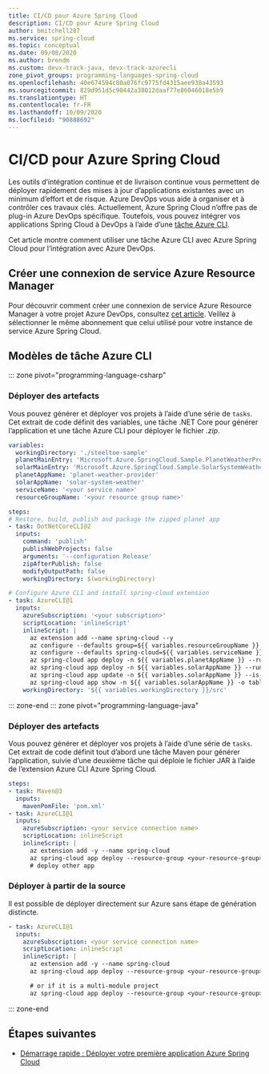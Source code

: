 ```yaml
---
title: CI/CD pour Azure Spring Cloud
description: CI/CD pour Azure Spring Cloud
author: bmitchell287
ms.service: spring-cloud
ms.topic: conceptual
ms.date: 09/08/2020
ms.author: brendm
ms.custom: devx-track-java, devx-track-azurecli
zone_pivot_groups: programming-languages-spring-cloud
ms.openlocfilehash: 40e674594c80a076fc9775fd4315aee938a43593
ms.sourcegitcommit: 829d951d5c90442a38012daaf77e86046018e5b9
ms.translationtype: HT
ms.contentlocale: fr-FR
ms.lasthandoff: 10/09/2020
ms.locfileid: "90888692"
---
```

# <a name="cicd-for-azure-spring-cloud"></a>CI/CD pour Azure Spring Cloud

Les outils d’intégration continue et de livraison continue vous permettent de déployer rapidement des mises à jour d’applications existantes avec un minimum d’effort et de risque. Azure DevOps vous aide à organiser et à contrôler ces travaux clés. Actuellement, Azure Spring Cloud n’offre pas de plug-in Azure DevOps spécifique.  Toutefois, vous pouvez intégrer vos applications Spring Cloud à DevOps à l’aide d’une [tâche Azure CLI](https://docs.microsoft.com/azure/devops/pipelines/tasks/deploy/azure-cli?view=azure-devops&preserve-view=true).

Cet article montre comment utiliser une tâche Azure CLI avec Azure Spring Cloud pour l’intégration avec Azure DevOps.

## <a name="create-an-azure-resource-manager-service-connection"></a>Créer une connexion de service Azure Resource Manager

Pour découvrir comment créer une connexion de service Azure Resource Manager à votre projet Azure DevOps, consultez [cet article](https://docs.microsoft.com/azure/devops/pipelines/library/connect-to-azure?view=azure-devops&preserve-view=true). Veillez à sélectionner le même abonnement que celui utilisé pour votre instance de service Azure Spring Cloud.

## <a name="azure-cli-task-templates"></a>Modèles de tâche Azure CLI
::: zone pivot="programming-language-csharp"
### <a name="deploy-artifacts"></a>Déployer des artefacts

Vous pouvez générer et déployer vos projets à l’aide d’une série de `tasks`. Cet extrait de code définit des variables, une tâche .NET Core pour générer l’application et une tâche Azure CLI pour déployer le fichier *.zip*.

```yaml
variables:
  workingDirectory: './steeltoe-sample'
  planetMainEntry: 'Microsoft.Azure.SpringCloud.Sample.PlanetWeatherProvider.dll'
  solarMainEntry: 'Microsoft.Azure.SpringCloud.Sample.SolarSystemWeather.dll'
  planetAppName: 'planet-weather-provider'
  solarAppName: 'solar-system-weather'
  serviceName: '<your service name>'
  resourceGroupName: '<your resource group name>'

steps:
# Restore, build, publish and package the zipped planet app
- task: DotNetCoreCLI@2
  inputs:
    command: 'publish'
    publishWebProjects: false
    arguments: '--configuration Release'
    zipAfterPublish: false
    modifyOutputPath: false
    workingDirectory: $(workingDirectory)

# Configure Azure CLI and install spring-cloud extension
- task: AzureCLI@1
  inputs:
    azureSubscription: '<your subscription>'
    scriptLocation: 'inlineScript'
    inlineScript: |
      az extension add --name spring-cloud --y
      az configure --defaults group=${{ variables.resourceGroupName }}
      az configure --defaults spring-cloud=${{ variables.serviceName }}
      az spring-cloud app deploy -n ${{ variables.planetAppName }} --runtime-version NetCore_31 --main-entry ${{ variables.planetMainEntry }} --artifact-path ./${{ variables.planetAppName }}/publish-deploy-planet.zip
      az spring-cloud app deploy -n ${{ variables.solarAppName }} --runtime-version NetCore_31 --main-entry ${{ variables.solarMainEntry }} --artifact-path ./${{ variables.solarAppName }}/publish-deploy-solar.zip
      az spring-cloud app update -n ${{ variables.solarAppName }} --is-public true
      az spring-cloud app show -n ${{ variables.solarAppName }} -o table
    workingDirectory: '${{ variables.workingDirectory }}/src'
```

::: zone-end
::: zone pivot="programming-language-java"
### <a name="deploy-artifacts"></a>Déployer des artefacts

Vous pouvez générer et déployer vos projets à l’aide d’une série de `tasks`. Cet extrait de code définit tout d’abord une tâche Maven pour générer l’application, suivie d’une deuxième tâche qui déploie le fichier JAR à l’aide de l’extension Azure CLI Azure Spring Cloud.

```yaml
steps:
- task: Maven@3
  inputs:
    mavenPomFile: 'pom.xml'
- task: AzureCLI@1
  inputs:
    azureSubscription: <your service connection name>
    scriptLocation: inlineScript
    inlineScript: |
      az extension add -y --name spring-cloud
      az spring-cloud app deploy --resource-group <your-resource-group> --service <your-spring-cloud-service> --name <app-name> --jar-path ./target/your-result-jar.jar
      # deploy other app
```

### <a name="deploy-from-source"></a>Déployer à partir de la source

Il est possible de déployer directement sur Azure sans étape de génération distincte.

```yaml
- task: AzureCLI@1
  inputs:
    azureSubscription: <your service connection name>
    scriptLocation: inlineScript
    inlineScript: |
      az extension add -y --name spring-cloud
      az spring-cloud app deploy --resource-group <your-resource-group> --service <your-spring-cloud-service> --name <app-name>

      # or if it is a multi-module project
      az spring-cloud app deploy --resource-group <your-resource-group> --service <your-spring-cloud-service> --name <app-name> --target-module relative/path/to/module
```
::: zone-end

## <a name="next-steps"></a>Étapes suivantes

* [Démarrage rapide : Déployer votre première application Azure Spring Cloud](spring-cloud-quickstart.md)
